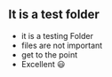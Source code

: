 ## It is a test folder 
* it is a testing Folder
* files are not important
* get to the point
* Excellent 😃